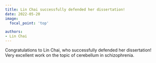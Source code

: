 ```yaml
---
title: Lin Chai successfully defended her dissertation!
date: 2022-05-20
image:
  focal_point: 'top'

authors:
- Lin Chai
---
```


Congratulations to Lin Chai, who successfully defended her dissertation! Very excellent work on the topic of cerebellum in schizophrenia.

<!--more-->
